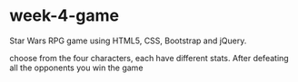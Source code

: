 # week-4-game
Star Wars RPG game using HTML5, CSS, Bootstrap and jQuery.

choose from the four characters, each have different stats. After defeating all the opponents you win the game
